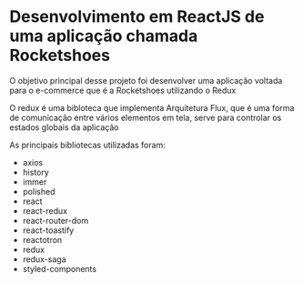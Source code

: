 <h1>Desenvolvimento em ReactJS de uma aplicação chamada Rocketshoes</h1>

<p>O objetivo principal desse projeto foi desenvolver uma aplicação voltada para o e-commerce que é a Rocketshoes utilizando o Redux</p>
<p>O redux é uma bibloteca que implementa Arquitetura Flux, que é uma forma de comunicação entre vários elementos em tela,
serve para controlar os estados globais da aplicação</p>
<p>As principais bibliotecas utilizadas foram:</p>
<ul>
  <li>axios</li>
  <li>history</li>
  <li>immer</li>
  <li>polished</li>
  <li>react</li>
  <li>react-redux</li>
  <li>react-router-dom</li>
  <li>react-toastify</li>
  <li>reactotron</li>
  <li>redux</li>
  <li>redux-saga</li>
  <li>styled-components</li>
</ul>
